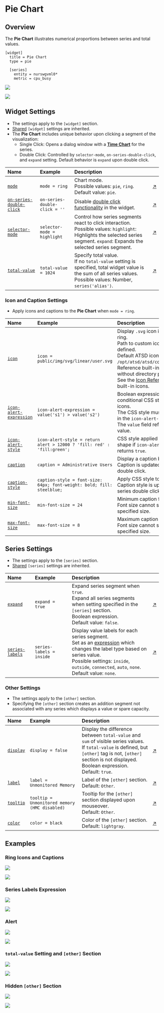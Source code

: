 # Pie Chart

## Overview

The **Pie Chart** illustrates numerical proportions between series and total values.

```ls
[widget]
  title = Pie Chart
  type = pie

  [series]
    entity = nurswgvml0*
    metric = cpu_busy
```

![](./images/pie-title-1.png)

[![](../../images/button.png)](https://apps.axibase.com/chartlab/28362f9b)

## Widget Settings

<!-- markdownlint-disable MD102 -->

* The settings apply to the `[widget]` section.
* [Shared](../shared/README.md#widget-settings) `[widget]` settings are inherited.
* The **Pie Chart** includes unique behavior upon clicking a segment of the visualization:
  * Single Click: Opens a dialog window with a [**Time Chart**](../time-chart/README.md) for the series.
  * Double Click: Controlled by `selector-mode`, `on-series-double-click`, and `expand` setting. Default behavior is `expand` upon double click.

Name | Example | Description | &nbsp;
:--|:--|:--|:--
<a name="mode"></a>[`mode`](#mode)|`mode = ring`|Chart mode.<br>Possible values: `pie`, `ring`.<br>Default value: `pie`.|[↗](https://apps.axibase.com/chartlab/7217e679)
<a name="on-series-double-click"></a>[`on-series-double-click`](#on-series-double-click)|`on-series-double-click = ''`|Disable [double click functionality](#widget-settings) in the widget.|[↗](https://apps.axibase.com/chartlab/b18445b6)
<a name="selector-mode"></a>[`selector-mode`](#selector-mode)|`selector-mode = highlight`|Control how series segments react to click interaction.<br>Possible values: `highlight`: Highlights the selected series segment. `expand`: Expands the selected series segment.|[↗](https://apps.axibase.com/chartlab/099862db)
<a name="total-value"></a>[`total-value`](#total-value)|`total-value = 1024`|Specify total value.<br> If no `total-value` setting is specified, total widget value is the sum of all series values.<br>Possible values: Number, `series('alias')`.|[↗](https://apps.axibase.com/chartlab/64587dc6)

<!-- markdownlint-enable MD102 -->

### Icon and Caption Settings

* Apply icons and captions to the **Pie Chart** when `mode = ring`.

Name | Example | Description | &nbsp;
:--|:--|:--|:--
<a name="icon"></a>[`icon`](#icon)|`icon = public/img/svg/linear/user.svg`|Display `.svg` icon in **Pie Chart** ring.<br>Path to custom icons must be defined.<br>Default ATSD icon directory is `/opt/atsd/atsd/conf/portal/img/`.<br>Reference built-in icons by name, without directory path.<br>See the [Icon Reference Sheet](resources/atsd-embedded-icons.pdf) for built-in icons.|[↗](https://apps.axibase.com/chartlab/4004a14e)
<a name="icon-alert-expression"></a>[`icon-alert-expression`](#icon-alert-expression)|`icon-alert-expression = value('s1') > value('s2')`|Boolean expression to apply conditional CSS style to series icons.<br>The CSS style must be specified in the `icon-alert-style` setting.<br>The `value` field refers to the series value.|[↗](https://apps.axibase.com/chartlab/f534ac48)
<a name="icon-alert-style"></a>[`icon-alert-style`](#icon-alert-style)|`icon-alert-style = return alert > 12000 ? 'fill: red' : 'fill:green';`|CSS style applied to the series shape if `icon-alert-expression` returns `true`.|[↗](https://apps.axibase.com/chartlab/f534ac48)
<a name="caption"></a>[`caption`](#caption)|`caption = Administrative Users`|Display a caption below the icon.<br>Caption is updated upon series double click.|[↗](https://apps.axibase.com/chartlab/9261f982)
<a name="caption-style"></a>[`caption-style`](#caption-style)|`caption-style = font-size: 64px; font-weight: bold; fill: steelblue;`|Apply CSS style to the caption.<br>Caption style is updated upon series double click.|[↗](https://apps.axibase.com/chartlab/9145cc0f)
<a name="min-font-size"></a>[`min-font-size`](#min-font-size)|`min-font-size = 24`|Minimum caption font size.<br>Font size cannot scale below specified size.|[↗](https://apps.axibase.com/chartlab/30d94fc5)
<a name="max-font-size"></a>[`max-font-size`](#max-font-size)|`max-font-size = 8`|Maximum caption font size.<br>Font size cannot scale above specified size.|[↗](https://apps.axibase.com/chartlab/30d94fc5)

## Series Settings

* The settings apply to the `[series]` section.
* [Shared](../shared/README.md#series-settings) `[series]` settings are inherited.

Name | Example | Description | &nbsp;
:--|:--|:--|:--
<a name="expand"></a>[`expand`](#expand)|`expand = true`|Expand series segment when `true`.<br>Expand all series segments when setting specified in the `[series]` section.<br>Boolean expression.<br>Default value: `false`.|[↗](https://apps.axibase.com/chartlab/f5684bc4)|
<a name="series-labels"></a>[`series-labels`](#series-labels)|`series-labels = inside`|Display value labels for each series segment.<br>Set as an [expression](https://axibase.com/docs/atsd/administration/metric-persistence-filter.html#expression-syntax) which changes the label type based on series value.<br>Possible settings: `inside`, `outside`, `connected`, `auto`, `none`.<br>Default value: `none`.|[↗](https://apps.axibase.com/chartlab/e644f68f)|

### Other Settings

* The settings apply to the `[other]` section.
* Specifying the `[other]` section creates an addition segment not associated with any series which displays a value or spare capacity.

Name | Example | Description | &nbsp;
:--|:--|:--|:--
|<a name="display"></a>[`display`](#display)|`display = false`|Display the difference between `total-value` and `sum` of visible series values.<br>If `total-value` is defined, but `[other]` tag is not, `[other]` section is not displayed.<br>Boolean expression.<br>Default: `true`.|[↗](https://apps.axibase.com/chartlab/03201f9e)|
<a name="label"></a>[`label`](#label)|`label = Unmonitored Memory`|Label of the `[other]` section.<br>Default: `Other`.|[↗](https://apps.axibase.com/chartlab/064091fa)|
<a name="tooltip"></a>[`tooltip`](#tooltip)|`tooltip = Unmonitored memory (HMC disabled)`|Tooltip for the `[other]` section displayed upon mouseover.<br>Default: `Other`.|[↗](https://apps.axibase.com/chartlab/03be3f7d)|
<a name="color"></a>[`color`](#color)|`color = black`|Color of the `[other]` section.<br>Default: `lightgray`.|[↗](https://apps.axibase.com/chartlab/db9f4d31)|

## Examples

### Ring Icons and Captions

![](./images/ring-icons-and-captions.png)

[![](../../images/button.png)](https://apps.axibase.com/chartlab/e31d60be)

### Series Labels Expression

![](./images/series-labels-expression.png)

[![](../../images/button.png)](https://apps.axibase.com/chartlab/7f7a1bc3)

### Alert

![](./images/alert-expression-example.png)

[![](../../images/button.png)](https://apps.axibase.com/chartlab/f1cd6467)

### `total-value` Setting and `[other]` Section

![](./images/total-and-other-example.png)

[![](../../images/button.png)](https://apps.axibase.com/chartlab/051e6dcf)

### Hidden `[other]` Section

![](./images/hidden-other-section.png)

[![](../../images/button.png)](https://apps.axibase.com/chartlab/fe53362c)
